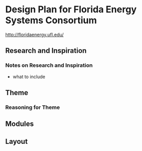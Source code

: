 # Design Plan for Florida Energy Systems Consortium
<http://floridaenergy.ufl.edu/>

## Research and Inspiration

### Notes on Research and Inspiration
- what to include

## Theme

### Reasoning for Theme

## Modules

## Layout



